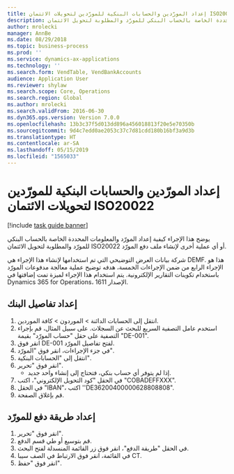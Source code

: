 ```yaml
---
title: إعداد المورّدين والحسابات البنكية للمورّدين لتحويلات الائتمان ISO20022
description: يوضح هذا الإجراء كيفية إعداد المورّد والمعلومات المحددة الخاصة بالحساب البنكي للمورّد والمطلوبة لتحويل الائتمان ISO20022 أو أي عملية أخرى لإنشاء ملف دفع المورّد.
author: mrolecki
manager: AnnBe
ms.date: 08/29/2018
ms.topic: business-process
ms.prod: ''
ms.service: dynamics-ax-applications
ms.technology: ''
ms.search.form: VendTable, VendBankAccounts
audience: Application User
ms.reviewer: shylaw
ms.search.scope: Core, Operations
ms.search.region: Global
ms.author: mrolecki
ms.search.validFrom: 2016-06-30
ms.dyn365.ops.version: Version 7.0.0
ms.openlocfilehash: 13b3c37f5d013dd896a456018813f20e5e70350b
ms.sourcegitcommit: 9d4c7edd0ae2053c37c7d81cdd180b16bf3a9d3b
ms.translationtype: HT
ms.contentlocale: ar-SA
ms.lasthandoff: 05/15/2019
ms.locfileid: "1565033"
---
```

# <a name="set-up-vendors-and-vendor-bank-accounts-for-iso20022-credit-transfers"></a>إعداد المورّدين والحسابات البنكية للمورّدين لتحويلات الائتمان ISO20022

[!include [task guide banner](../../includes/task-guide-banner.md)]

يوضح هذا الإجراء كيفية إعداد المورّد والمعلومات المحددة الخاصة بالحساب البنكي للمورّد والمطلوبة لتحويل الائتمان ISO20022 أو أي عملية أخرى لإنشاء ملف دفع المورّد. 

شركة بيانات العرض التوضيحي التي تم استخدامها لإنشاء هذا الإجراء هي DEMF.
هذا هو الإجراء الرابع من ضمن الإجراءات الخمسة، هدفه توضيح عملية معالجة مدفوعات المورّد باستخدام تكوينات التقارير الإلكترونية. يتم استخدام هذا الإجراء لميزة تمت إضافتها في Dynamics 365 for Operations، الإصدار 1611.


## <a name="set-up-bank-details"></a>إعداد تفاصيل البنك
1. انتقل إلى الحسابات الدائنة > الموردون > كافة الموردين.
2. استخدم عامل التصفية السريع للبحث عن السجلات. على سبيل المثال، قم بإجراء التصفية على حقل "حساب المورّد" بقيمة "DE-001".
3. انقر فوق DE-001 لفتح تفاصيل المورّد.
4. في جزء الإجراءات، انقر فوق "المورّد".
5. انتقل إلى "الحسابات البنكية".
6. انقر فوق "تحرير".
    * إذا لم يتوفر أي حساب بنكي، فتحتاج إلى إنشاء واحد جديد.  
7. في الحقل "كود التحويل الإلكتروني‬"، اكتب "COBADEFFXXX".
8. في الحقل "IBAN"، اكتب ''DE36200400000628808808".
9. قم بإغلاق الصفحة.

## <a name="set-up-a-method-of-payment-for-the-vendor"></a>إعداد طريقة دفع للمورّد
1. انقر فوق "تحرير".
2. قم بتوسيع أو طي قسم الدفع.
3. في الحقل "طريقة الدفع"، انقر فوق زر القائمة المنسدلة لفتح البحث.
4. في القائمة، انقر فوق الارتباط في الصف سيبا CT.
5. انقر فوق "حفظ".

